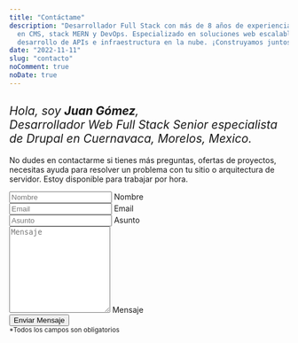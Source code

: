 ```yaml
---
title: "Contáctame"
description: "Desarrollador Full Stack con más de 8 años de experiencia
  en CMS, stack MERN y DevOps. Especializado en soluciones web escalables,
  desarrollo de APIs e infraestructura en la nube. ¡Construyamos juntos!"
date: "2022-11-11"
slug: "contacto"
noComment: true
noDate: true
---
```


<div class="row">
  <div class="col">
    <h2 style="font-style: italic; font-weight: normal;">Hola, soy <span style="font-weight: bold;">Juan Gómez</span>,<br>
      Desarrollador Web Full Stack Senior especialista de Drupal en Cuernavaca, Morelos, Mexico.</h2>
    <p>No dudes en contactarme si tienes más preguntas, ofertas de proyectos,
      necesitas ayuda para resolver un problema con tu sitio o arquitectura
      de servidor. Estoy disponible para trabajar por hora.</p>
  </div>
  <div class="col">
    <div class="form-container">
      <form
        id="contact-form"
        method="post"
        class="responsive-form es"
      >
        <div class="field-container">
          <input type="text" id="name" name="name" placeholder="Nombre" required>
          <label for="name">Nombre</label>
        </div>
        <div class="field-container">
          <input type="email" id="email" name="email" placeholder="Email" required>
          <label for="email">Email</label>
        </div>
        <div class="field-container">
          <input type="text" id="subject" name="subject" placeholder="Asunto" required>
          <label for="subject">Asunto</label>
        </div>
        <div class="field-container">
          <textarea id="message" name="message" rows="10" placeholder="Mensaje" required></textarea>
          <label for="message">Mensaje</label>
        </div>
        <div class="g-recaptcha" data-sitekey="6LfH2-oiAAAAAO8yeRMVEugLESUVWaUe8qUtTNCn"
        aria-label="Por favor, complete el reCAPTCHA para verificar que no eres un robot."></div>
        <button type="submit">Enviar Mensaje</button>
        <br>
        <small>*Todos los campos son obligatorios</small>
      </form>
    </div>
  </div>
</div>

<link href="https://cdn.jsdelivr.net/npm/@sweetalert2/theme-dark@4/dark.css" rel="stylesheet">
<script src="https://cdn.jsdelivr.net/npm/sweetalert2@11/dist/sweetalert2.min.js"></script>

<script>
  // Load reCAPTCHA API script
  var reCaptchaScript = document.createElement('script');
  reCaptchaScript.src = 'https://www.google.com/recaptcha/api.js';
  document.head.appendChild(reCaptchaScript);

  // Add event listener to contact form
  var form = document.getElementById('contact-form');
  form.addEventListener('submit', function(event) {
    event.preventDefault();

    // Get form data
    var name = document.getElementById('name').value;
    var email = document.getElementById('email').value;
    var subject = 'New message from JUANING.dev';
    var message = document.getElementById('message').value;
    var recaptchaResponse = grecaptcha.getResponse();

    // Verify reCAPTCHA response
    var response = grecaptcha.getResponse();
    if (!response) {
      Swal.fire({
        icon: 'error',
        title: 'Oh no...',
        text: 'Por favor completa la verificación reCAPTCHA.'
      });

      return;
    }

    // Send form data to Mailgun API
    var xhr = new XMLHttpRequest();
    xhr.open('POST', 'https://formsubmit.co/ajax/contact@juaning.dev');
    xhr.setRequestHeader('Content-Type', 'application/json');
    xhr.setRequestHeader('Accept', 'application/json');
    xhr.onreadystatechange = function() {
      if (xhr.readyState === XMLHttpRequest.DONE) {
        if (xhr.status === 200) {

          Swal.fire({
            icon: 'success',
            title: '¡Gracias por contactarme!',
            text: 'Agradezco tu interés y personalmente te responderé tan pronto como sea posible.'
          });

          // Clear form fields
          document.getElementById('contact-form').reset();
          grecaptcha.reset();
        } else {
          Swal.fire({
            icon: 'error',
            title: 'Oh no...',
            text: 'Lo siento, parece que algo salió mal con el envío. Te sugiero que lo intente de nuevo más tarde.'
          });
        }
      }
    };

    // Prepare form data as JSON
    var formData = {
      'name': name,
      'email': email,
      'subject': subject,
      'message': message
    };

    // Convert form data to JSON string
    var jsonData = JSON.stringify(formData);

    // Send form data to Firebase Function endpoint
    xhr.send(jsonData);
  });

  // Make reCaptcha compliance 508 valid.
  function addAriaLabelToRecaptcha() {
    const recaptchaContainer = document.getElementById('g-recaptcha-response');

    if (recaptchaContainer) {
      recaptchaContainer.setAttribute('aria-label', 'Esta es una respuesta de reCAPTCHA');
    }
  }

  // Create a new observer and specify what to observe
  const observer = new MutationObserver(addAriaLabelToRecaptcha);

  // Configure the observer to watch for changes in the target node's child list
  const config = { childList: true };

  // Start observing the target node for configured mutations
  observer.observe(document.body, config);
</script>
